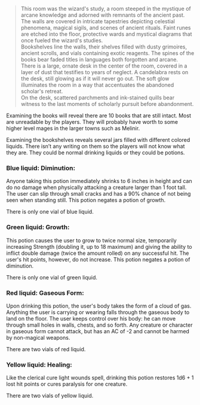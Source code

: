 >This room was the wizard's study, a room steeped in the mystique of arcane knowledge and adorned with remnants of the ancient past. The walls are covered in intricate tapestries depicting celestial phenomena, magical sigils, and scenes of ancient rituals. Faint runes are etched into the floor, protective wards and mystical diagrams that once fueled the wizard's studies.
><br>Bookshelves line the walls, their shelves filled with dusty grimoires, ancient scrolls, and vials containing exotic reagents. The spines of the books bear faded titles in languages both forgotten and arcane.
><br>There is a large, ornate desk in the center of the room, covered in a layer of dust that testifies to years of neglect. A candelabra rests on the desk, still glowing as if it will never go out. The soft glow illuminates the room in a way that accentuates the abandoned scholar's retreat.
><br>On the desk, scattered parchments and ink-stained quills bear witness to the last moments of scholarly pursuit before abandonment.

Examining the books will reveal there are 10 books that are still intact. Most are unreadable by the players. They will probably have worth to some higher level mages in the larger towns such as Melinir.

Examining the bookshelves reveals several jars filled with different colored liquids. There isn’t any writing on them so the players will not know what they are. They could be normal drinking liquids or they could be potions.

### Blue liquid: Diminution:

Anyone taking this potion immediately shrinks to 6 inches in height and can do no damage when physically attacking a creature larger than 1 foot tall. The user can slip through small cracks and has a 90% chance of not being seen when standing still. This potion negates a potion of growth.

There is only one vial of blue liquid.

### Green liquid: Growth:

This potion causes the user to grow to twice normal size, temporarily increasing Strength (doubling it, up to 18 maximum) and giving the ability to inflict double damage (twice the amount rolled) on any successful hit. The user's hit points, however, do not increase. This potion negates a potion of diminution.

There is only one vial of green liquid.

### Red liquid: Gaseous Form:

Upon drinking this potion, the user's body takes the form of a cloud of gas. Anything the user is carrying or wearing falls through the gaseous body to land on the floor. The user keeps control over his body: he can move through small holes in walls, chests, and so forth. Any creature or character in gaseous form cannot attack, but has an AC of -2 and cannot be harmed by non-magical weapons.

There are two vials of red liquid.

### Yellow liquid: Healing:

Like the clerical cure light wounds spell, drinking this potion restores 1d6 + 1 lost hit points or cures paralysis for one creature.

There are two vials of yellow liquid.